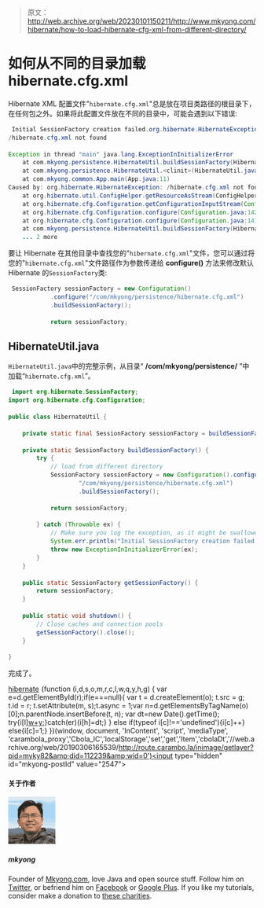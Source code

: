 > 原文：<http://web.archive.org/web/20230101150211/http://www.mkyong.com/hibernate/how-to-load-hibernate-cfg-xml-from-different-directory/>

# 如何从不同的目录加载 hibernate.cfg.xml

Hibernate XML 配置文件"`hibernate.cfg.xml`"总是放在项目类路径的根目录下，在任何包之外。如果将此配置文件放在不同的目录中，可能会遇到以下错误:

```java
 Initial SessionFactory creation failed.org.hibernate.HibernateException: 
/hibernate.cfg.xml not found

Exception in thread "main" java.lang.ExceptionInInitializerError
	at com.mkyong.persistence.HibernateUtil.buildSessionFactory(HibernateUtil.java:25)
	at com.mkyong.persistence.HibernateUtil.<clinit>(HibernateUtil.java:8)
	at com.mkyong.common.App.main(App.java:11)
Caused by: org.hibernate.HibernateException: /hibernate.cfg.xml not found
	at org.hibernate.util.ConfigHelper.getResourceAsStream(ConfigHelper.java:147)
	at org.hibernate.cfg.Configuration.getConfigurationInputStream(Configuration.java:1405)
	at org.hibernate.cfg.Configuration.configure(Configuration.java:1427)
	at org.hibernate.cfg.Configuration.configure(Configuration.java:1414)
	at com.mkyong.persistence.HibernateUtil.buildSessionFactory(HibernateUtil.java:13)
	... 2 more 
```

要让 Hibernate 在其他目录中查找您的"`hibernate.cfg.xml`"文件，您可以通过将您的"`hibernate.cfg.xml`"文件路径作为参数传递给 **configure()** 方法来修改默认 Hibernate 的`SessionFactory`类:

```java
 SessionFactory sessionFactory = new Configuration()
            .configure("/com/mkyong/persistence/hibernate.cfg.xml")
            .buildSessionFactory();

            return sessionFactory; 
```

## HibernateUtil.java

`HibernateUtil.java`中的完整示例，从目录“ **/com/mkyong/persistence/** ”中加载“`hibernate.cfg.xml`”。

```java
 import org.hibernate.SessionFactory;
import org.hibernate.cfg.Configuration;

public class HibernateUtil {

	private static final SessionFactory sessionFactory = buildSessionFactory();

	private static SessionFactory buildSessionFactory() {
		try {
			// load from different directory
			SessionFactory sessionFactory = new Configuration().configure(
					"/com/mkyong/persistence/hibernate.cfg.xml")
					.buildSessionFactory();

			return sessionFactory;

		} catch (Throwable ex) {
			// Make sure you log the exception, as it might be swallowed
			System.err.println("Initial SessionFactory creation failed." + ex);
			throw new ExceptionInInitializerError(ex);
		}
	}

	public static SessionFactory getSessionFactory() {
		return sessionFactory;
	}

	public static void shutdown() {
		// Close caches and connection pools
		getSessionFactory().close();
	}

} 
```

完成了。

[hibernate](http://web.archive.org/web/20190306165539/http://www.mkyong.com/tag/hibernate/)![](img/9cb8ec25a5cd9418dab2687fdf62e6d6.png) (function (i,d,s,o,m,r,c,l,w,q,y,h,g) { var e=d.getElementById(r);if(e===null){ var t = d.createElement(o); t.src = g; t.id = r; t.setAttribute(m, s);t.async = 1;var n=d.getElementsByTagName(o)[0];n.parentNode.insertBefore(t, n); var dt=new Date().getTime(); try{i[l][w+y](h,i[l][q+y](h)+'&amp;'+dt);}catch(er){i[h]=dt;} } else if(typeof i[c]!=='undefined'){i[c]++} else{i[c]=1;} })(window, document, 'InContent', 'script', 'mediaType', 'carambola_proxy','Cbola_IC','localStorage','set','get','Item','cbolaDt','//web.archive.org/web/20190306165539/http://route.carambo.la/inimage/getlayer?pid=myky82&amp;did=112239&amp;wid=0')<input type="hidden" id="mkyong-postId" value="2547">

#### 关于作者

![author image](img/e1764ec70ed82bc21927a4368e39621b.png)

##### mkyong

Founder of [Mkyong.com](http://web.archive.org/web/20190306165539/http://mkyong.com/), love Java and open source stuff. Follow him on [Twitter](http://web.archive.org/web/20190306165539/https://twitter.com/mkyong), or befriend him on [Facebook](http://web.archive.org/web/20190306165539/http://www.facebook.com/java.tutorial) or [Google Plus](http://web.archive.org/web/20190306165539/https://plus.google.com/110948163568945735692?rel=author). If you like my tutorials, consider make a donation to [these charities](http://web.archive.org/web/20190306165539/http://www.mkyong.com/blog/donate-to-charity/).